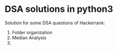 # DSA solutions in python3
Solution for some DSA questions of Hackerrank:
1. Folder organization
2. Median Analysis
3. 
